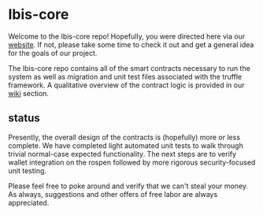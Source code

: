 # Ibis-core

Welcome to the Ibis-core repo! Hopefully, you were directed here via our [website](https://www.tokenibis.com/). If not, please take some time to check it out and get a general idea for the goals of our project.

The Ibis-core repo contains all of the smart contracts necessary to run the system as well as migration and unit test files associated with the truffle framework. A qualitative overview of the contract logic is provided in our [wiki](https://github.com/Tokenibis/ibis-core/wiki) section.

## status

Presently, the overall design of the contracts is (hopefully) more or less complete. We have completed light automated unit tests to walk through trivial normal-case expected functionality. The next steps are to verify wallet integration on the rospen followed by more rigorous security-focused unit testing.

Please feel free to poke around and verify that we can't steal your money. As always, suggestions and other offers of free labor are always appreciated.